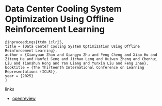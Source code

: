 # Data Center Cooling System Optimization Using Offline Reinforcement Learning

```
@inproceedings{ttdm_iclr25,
title = {Data Center Cooling System Optimization Using Offline Reinforcement Learning},
author = {Xianyuan Zhan and Xiangyu Zhu and Peng Cheng and Xiao Hu and Ziteng He and Hanfei Geng and Jichao Leng and Huiwen Zheng and Chenhui Liu and Tianshun Hong and Yan Liang and Yunxin Liu and Feng Zhao},
booktitle = {The Thirteenth International Conference on Learning Representations (ICLR)},
year = {2025}
}
```

links
- [openreview](https://openreview.net/forum?id=W8xukd70cU)

